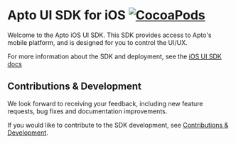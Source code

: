 # Apto UI SDK for iOS [![CocoaPods](https://img.shields.io/cocoapods/v/AptoUISDK.svg?style=plastic)](https://cocoapods.org/pods/AptoUISDK)

Welcome to the Apto iOS UI SDK. This SDK provides access to Apto's mobile platform, and is designed for you to control the UI/UX.

For more information about the SDK and deployment, see the [iOS UI SDK docs](https://docs.aptopayments.com/docs/ui-sdk-ios)


## Contributions & Development

We look forward to receiving your feedback, including new feature requests, bug fixes and documentation improvements.

If you would like to contribute to the SDK development, see [Contributions & Development](https://docs.aptopayments.com/docs/ui-sdk-ios#contributions--development).